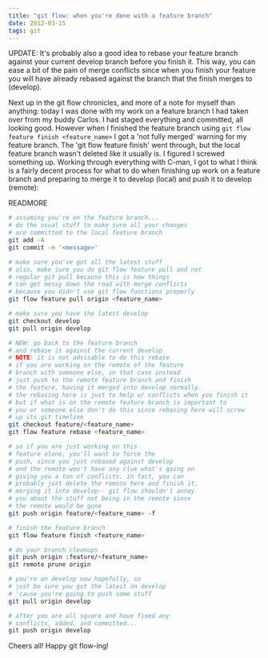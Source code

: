 ```yaml
---
title: "git flow: when you're done with a feature branch"
date: 2012-03-15
tags: git
---
```


UPDATE: It's probably also a good idea to rebase your feature branch against your current develop branch before you finish it. This way, you can ease a bit of the pain of merge conflicts since when you finish your feature you will have already rebased against the branch that the finish merges to (develop).

Next up in the git flow chronicles, and more of a note for myself than anything: today I was done with my work on a feature branch I had taken over from my buddy Carlos. I had staged everything and committed, all looking good. However when I finished the feature branch using `git flow feature finish <feature_name>` I got a 'not fully merged' warning for my feature branch. The 'git flow feature finish' went through, but the local feature branch wasn't deleted like it usually is. I figured I screwed something up. Working through everything with C-man, I got to what I think is a fairly decent process for what to do when finishing up work on a feature branch and preparing to merge it to develop (local) and push it to develop (remote):

READMORE

```bash
# assuming you're on the feature branch...
# do the usual stuff to make sure all your changes
# are committed to the local feature branch
git add -A
git commit -m '<message>'

# make sure you've got all the latest stuff
# also, make sure you do git flow feature pull and not
# regular git pull because this is how things
# can get messy down the road with merge conflicts
# because you didn't use git flow functions properly
git flow feature pull origin <feature_name>

# make sure you have the latest develop
git checkout develop
git pull origin develop

# NEW: go back to the feature branch
# and rebase it against the current develop
# NOTE: it is not advisable to do this rebase
# if you are working on the remote of the feature
# branch with someone else, in that case instead
# just push to the remote feature branch and finish
# the feature, having it merged into develop normally.
# the rebasing here is just to help w/ conflicts when you finish it
# but if what is on the remote feature branch is important to
# you or someone else don't do this since rebasing here will screw
# up its git timeline
git checkout feature/<feature_name>
git flow feature rebase <feature_name>

# so if you are just working on this
# feature alone, you'll want to force the
# push, since you just rebased against develop
# and the remote won't have any clue what's going on
# giving you a ton of conflicts. in fact, you can
# probably just delete the remote here and finish it,
# merging it into develop-- git flow shouldn't annoy
# you about the stuff not being in the remote since
# the remote would be gone
git push origin feature/<feature_name> -f

# finish the feature branch
git flow feature finish <feature_name>

# do your branch cleanups
git push origin :feature/<feature_name>
git remote prune origin

# you're on develop now hopefully, so
# just be sure you got the latest on develop
# 'cause you're going to push some stuff
git pull origin develop

# after you are all square and have fixed any
# conflicts, added, and committed...
git push origin develop
```

Cheers all! Happy git flow-ing!
